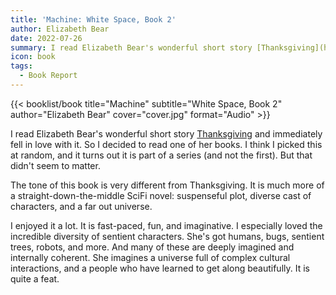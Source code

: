```yaml
---
title: 'Machine: White Space, Book 2'
author: Elizabeth Bear
date: 2022-07-26
summary: I read Elizabeth Bear's wonderful short story [Thanksgiving](https://www.tabletmag.com/sections/arts-letters/articles/thanksgiving-elizabeth-bear) and immediately fell in love with it. So I decided to read one of her books…
icon: book
tags:
  - Book Report
---
```


{{< booklist/book
title="Machine"
subtitle="White Space, Book 2"
author="Elizabeth Bear"
cover="cover.jpg"
format="Audio" >}}

I read Elizabeth Bear's wonderful short story [Thanksgiving](https://www.tabletmag.com/sections/arts-letters/articles/thanksgiving-elizabeth-bear) and immediately fell in love with it. So I decided to read one of her books. I think I picked this at random, and it turns out it is part of a series (and not the first). But that didn't seem to matter.

The tone of this book is very different from Thanksgiving. It is much more of a straight-down-the-middle SciFi novel: suspenseful plot, diverse cast of characters, and a far out universe.

I enjoyed it a lot. It is fast-paced, fun, and imaginative. I especially loved the incredible diversity of sentient characters. She's got humans, bugs, sentient trees, robots, and more. And many of these are deeply imagined and internally coherent. She imagines a universe full of complex cultural interactions, and a people who have learned to get along beautifully. It is quite a feat.